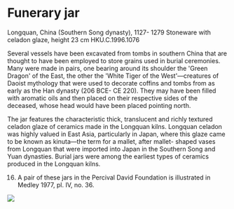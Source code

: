 # Funerary jar  

Longquan, China (Southern Song dynasty), 1127- 1279 Stoneware with celadon glaze, height 23 cm HKU.C.1996.1076  

Several vessels have been excavated from tombs in southern China that are thought to have been employed to store grains used in burial ceremonies. Many were made in pairs, one bearing around its shoulder the 'Green Dragon' of the East, the other the 'White Tiger of the West'—creatures of Daoist mythology that were used to decorate coffins and tombs from as early as the Han dynasty (206 BCE- CE 220). They may have been filled with aromatic oils and then placed on their respective sides of the deceased, whose head would have been placed pointing north.  

The jar features the characteristic thick, translucent and richly textured celadon glaze of ceramics made in the Longquan kilns. Longquan celadon was highly valued in East Asia, particularly in Japan, where this glaze came to be known as kinuta—the term for a mallet, after mallet- shaped vases from Longquan that were imported into Japan in the Southern Song and Yuan dynasties. Burial jars were among the earliest types of ceramics produced in the Longquan kilns.

16. A pair of these jars in the Percival David Foundation is illustrated in Medley 1977, pl. IV, no. 36. 

![](https://cdn-mineru.openxlab.org.cn/result/2025-07-27/26ec8c02-599c-4b79-9876-e092d6287e02/f72de982920d5451c6015548315d66ea3cc1a832267663fbbef3da80cd1cec6c.jpg)